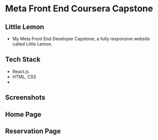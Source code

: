 # Meta Front End Coursera Capstone

## Little Lemon 

- My Meta Front End Developer Capstone, a fully responsive website called Little Lemon. 

## Tech Stack

- React.js
- HTML, CSS
-  


## Screenshots



## Home Page



## Reservation Page



